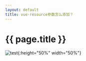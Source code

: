 ```yaml
---
layout: default
title: vue-resource参数怎么添加？
---
```


# {{ page.title }}

![test](https://ss0.bdstatic.com/5aV1bjqh_Q23odCf/static/superman/img/logo/bd_logo1_31bdc765.png){:height="50%" width="50%"}
